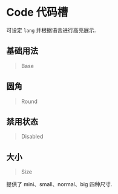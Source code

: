 
# Code 代码槽

可设定 `lang` 并根据语言进行高亮展示.

## 基础用法

> Base



## 圆角

> Round



## 禁用状态

> Disabled



## 大小

> Size

提供了 mini、small、normal、big 四种尺寸.
